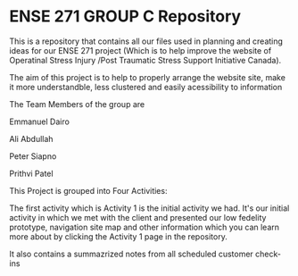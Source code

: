 # ENSE 271 GROUP C Repository
This is a repository that contains all our files used in planning and creating ideas for our ENSE 271 project (Which is to help improve the website of Operatinal Stress Injury /Post Traumatic Stress Support Initiative Canada).

The aim of this project is to help to properly arrange the website site, make it more understandble, less clustered and easily acessibility to information

The Team Members of the group are

Emmanuel Dairo

Ali Abdullah

Peter Siapno

Prithvi Patel

This Project is grouped into Four Activities:

   The first activity  which is Activity 1 is the initial activity we had. It's our initial activity in which we met with the client and presented our low fedelity prototype, navigation site map and other information which you can learn more about by clicking the Activity 1 page in the repository.

It also contains a summazrized notes from all scheduled customer check-ins
